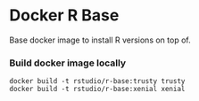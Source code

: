 Docker R Base
=============

Base docker image to install R versions on top of.

### Build docker image locally
```
docker build -t rstudio/r-base:trusty trusty
docker build -t rstudio/r-base:xenial xenial
```
